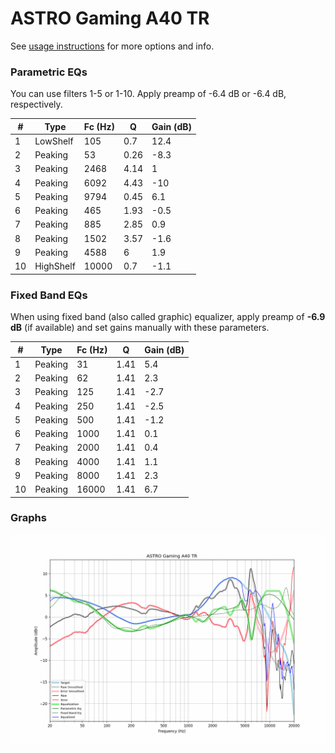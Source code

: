 # ASTRO Gaming A40 TR
See [usage instructions](https://github.com/jaakkopasanen/AutoEq#usage) for more options and info.

### Parametric EQs
You can use filters 1-5 or 1-10. Apply preamp of -6.4 dB or -6.4 dB, respectively.

|   # | Type      |   Fc (Hz) |    Q |   Gain (dB) |
|-----|-----------|-----------|------|-------------|
|   1 | LowShelf  |       105 | 0.7  |        12.4 |
|   2 | Peaking   |        53 | 0.26 |        -8.3 |
|   3 | Peaking   |      2468 | 4.14 |         1   |
|   4 | Peaking   |      6092 | 4.43 |       -10   |
|   5 | Peaking   |      9794 | 0.45 |         6.1 |
|   6 | Peaking   |       465 | 1.93 |        -0.5 |
|   7 | Peaking   |       885 | 2.85 |         0.9 |
|   8 | Peaking   |      1502 | 3.57 |        -1.6 |
|   9 | Peaking   |      4588 | 6    |         1.9 |
|  10 | HighShelf |     10000 | 0.7  |        -1.1 |

### Fixed Band EQs
When using fixed band (also called graphic) equalizer, apply preamp of **-6.9 dB** (if available) and set gains manually with these parameters.

|   # | Type    |   Fc (Hz) |    Q |   Gain (dB) |
|-----|---------|-----------|------|-------------|
|   1 | Peaking |        31 | 1.41 |         5.4 |
|   2 | Peaking |        62 | 1.41 |         2.3 |
|   3 | Peaking |       125 | 1.41 |        -2.7 |
|   4 | Peaking |       250 | 1.41 |        -2.5 |
|   5 | Peaking |       500 | 1.41 |        -1.2 |
|   6 | Peaking |      1000 | 1.41 |         0.1 |
|   7 | Peaking |      2000 | 1.41 |         0.4 |
|   8 | Peaking |      4000 | 1.41 |         1.1 |
|   9 | Peaking |      8000 | 1.41 |         2.3 |
|  10 | Peaking |     16000 | 1.41 |         6.7 |

### Graphs
![](./ASTRO%20Gaming%20A40%20TR.png)
